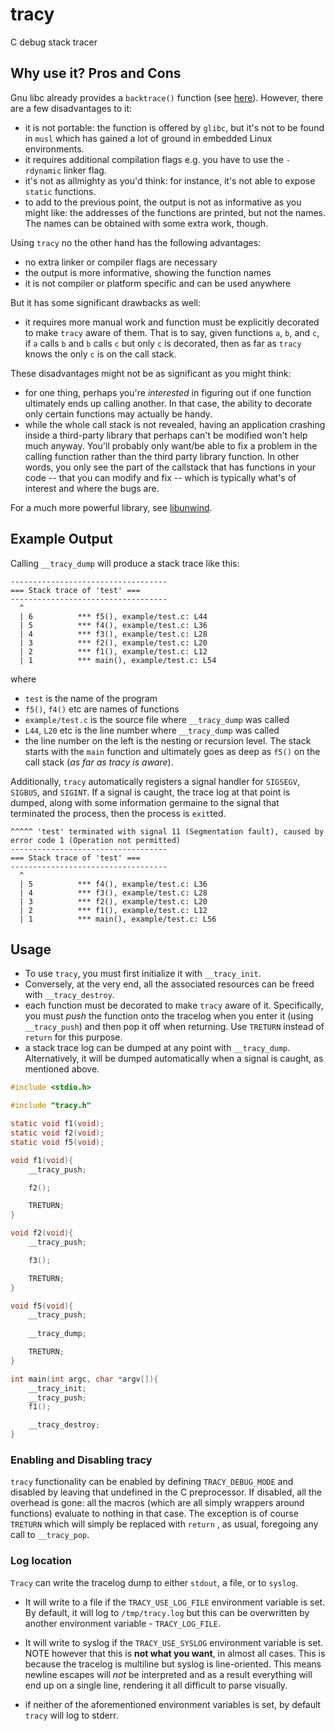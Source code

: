 # tracy
C debug stack tracer

## Why use it? Pros and Cons

Gnu libc already provides a `backtrace()` function (see
[here](https://www.gnu.org/software/libc/manual/html_node/Backtraces.html)).
However, there are a few disadvantages to it:
 * it is not portable: the function is offered by `glibc`, but it's not
   to be found in `musl` which has gained a lot of ground in embedded
   Linux environments.
 * it requires additional compilation flags e.g. you have to use the
   `-rdynamic` linker flag.
 * it's not as allmighty as you'd think: for instance, it's not able
   to expose `static` functions.
 * to add to the previous point, the output is not as informative as
   you might like: the addresses of the functions are printed, but not
   the names. The names can be obtained with some extra work, though.

Using `tracy` no the other hand has the following advantages:
 * no extra linker or compiler flags are necessary
 * the output is more informative, showing the function names
 * it is not compiler or platform specific and can be used anywhere

But it has some significant drawbacks as well:
 * it requires more manual work and function must be explicitly
   decorated to make `tracy` aware of them. That is to say, given
   functions `a`, `b`, and `c`, if `a` calls `b` and `b` calls `c` but
   only `c` is decorated, then as far as `tracy` knows the only `c`
   is on the call stack.

These disadvantages might not be as significant as you might think:
 * for one thing, perhaps you're _interested_ in figuring out if one
   function ultimately ends up calling another. In that case, the
   ability to decorate only certain functions may actually be handy.
 * while the whole call stack is not revealed, having an application
   crashing inside a third-party library that perhaps can't be modified 
   won't help much anyway. You'll probably only want/be able to fix a problem
   in the calling function rather than the third party library
   function. In other words, you only see the part of the callstack
   that has functions in your code -- that you can modify and fix --
   which is typically what's of interest and where the bugs are.

For a much more powerful library, see [libunwind](https://www.nongnu.org/libunwind/).

## Example Output

Calling `__tracy_dump` will produce a stack trace like this:
```
-----------------------------------
=== Stack trace of 'test' ===
-----------------------------------
  ^
  | 6          *** f5(), example/test.c: L44
  | 5          *** f4(), example/test.c: L36
  | 4          *** f3(), example/test.c: L28
  | 3          *** f2(), example/test.c: L20
  | 2          *** f1(), example/test.c: L12
  | 1          *** main(), example/test.c: L54
```
where 
 * `test` is the name of the program
 * `f5()`, `f4()` etc are names of functions
 * `example/test.c` is the source file where `__tracy_dump` was called
 * `L44`, `L20` etc is the line number where `__tracy_dump` was called
 * the line number on the left is the nesting or recursion level. The
   stack starts with the `main` function and ultimately goes as deep
   as `f5()` on the call stack (_as far as tracy is aware_).

Additionally, `tracy` automatically registers a signal handler for
`SIGSEGV`, `SIGBUS`, and `SIGINT`. If a signal is caught, the trace
log at that point is dumped, along with some information germaine to
the signal that terminated the process, then the process is
`exit`ted.

```
^^^^^ 'test' terminated with signal 11 (Segmentation fault), caused by error code 1 (Operation not permitted)
-----------------------------------
=== Stack trace of 'test' ===
-----------------------------------
  ^
  | 5          *** f4(), example/test.c: L36
  | 4          *** f3(), example/test.c: L28
  | 3          *** f2(), example/test.c: L20
  | 2          *** f1(), example/test.c: L12
  | 1          *** main(), example/test.c: L56
```

## Usage
    
 - To use `tracy`, you must first initialize it with `__tracy_init`.
 - Conversely, at the very end, all the associated resources can be freed
   with `__tracy_destroy`.
 - each function must be decorated to make `tracy` aware of it.
   Specifically, you must _push_ the function onto the tracelog when
   you enter it (using `__tracy_push`) and then pop it off when
   returning. Use `TRETURN` instead of `return` for this purpose.
 - a stack trace log can be dumped at any point with `__tracy_dump`.
   Alternatively, it will be dumped automatically when a signal is
   caught, as mentioned above.

```C
#include <stdio.h>

#include "tracy.h"

static void f1(void);
static void f2(void);
static void f5(void);

void f1(void){
    __tracy_push;

    f2();

    TRETURN;
}

void f2(void){
    __tracy_push;

    f3();

    TRETURN;
}

void f5(void){
    __tracy_push;
    
    __tracy_dump;

    TRETURN;
}

int main(int argc, char *argv[]){
    __tracy_init;
    __tracy_push;
    f1();

    __tracy_destroy;
}
```

### Enabling and Disabling tracy

`tracy` functionality can be enabled by defining `TRACY_DEBUG_MODE`
and disabled by leaving that undefined in the C preprocessor. If
disabled, all the overhead is gone: all the macros (which are all
simply wrappers around functions) evaluate to nothing in that case.
The exception is of course `TRETURN` which will simply be replaced
with `return` , as usual, foregoing any call to `__tracy_pop`.

### Log location

`Tracy` can write the tracelog dump to either `stdout`, a file, or to
`syslog`. 

- It will write to a file if the `TRACY_USE_LOG_FILE`
  environment variable is set. By default, it will log to
  `/tmp/tracy.log` but this can be overwritten by another environment
  variable - `TRACY_LOG_FILE`.

- It will write to syslog if the `TRACY_USE_SYSLOG` environment
  variable is set. NOTE however that this is **not what you want**, in
  almost all cases. This is because the tracelog is multiline but
  syslog is line-oriented. This means newline escapes will _not_ be
  interpreted and as a result everything will end up on a single line,
  rendering it all difficult to parse visually.

- if neither of the aforementioned environment variables is set, by
  default `tracy` will log to stderr.
